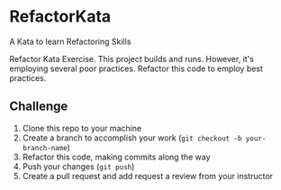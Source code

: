 # RefactorKata

A Kata to learn Refactoring Skills

Refactor Kata Exercise. This project builds and runs. However, it's employing several poor practices. Refactor this code to employ best practices.

## Challenge

1. Clone this repo to your machine
2. Create a branch to accomplish your work (`git checkout -b your-branch-name`)
3. Refactor this code, making commits along the way
4. Push your changes (`git push`)
5. Create a pull request and add request a review from your instructor
